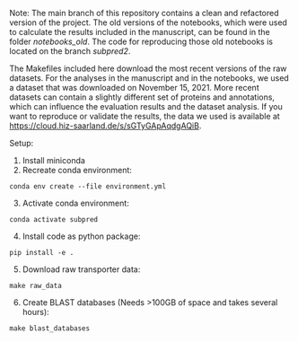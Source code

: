 Note: The main branch of this repository contains a clean and refactored version of the project. The old versions of the notebooks, which were used to calculate the results included in the manuscript, can be found in the folder *notebooks_old*. The code for reproducing those old notebooks is located on the branch *subpred2*.

The Makefiles included here download the most recent versions of the raw datasets.
For the analyses in the manuscript and in the notebooks, we used a dataset that was downloaded on November 15, 2021. More recent datasets can contain a slightly different set of proteins and annotations, which can influence the evaluation results and the dataset analysis.
If you want to reproduce or validate the results, the data we used is available at https://cloud.hiz-saarland.de/s/sGTyGApAqdgAQiB. 

Setup:

1. Install miniconda
2. Recreate conda environment:
```
conda env create --file environment.yml
```
3. Activate conda environment: 
```
conda activate subpred
```
4. Install code as python package: 
```
pip install -e .
```
5. Download raw transporter data: 
```
make raw_data
```
6. Create BLAST databases (Needs >100GB of space and takes several hours): 
```
make blast_databases
```
